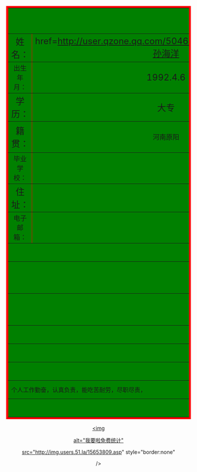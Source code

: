 <html>
<head>
<title>孙海洋</title>
<mate name="keywords" content="个人简历"/>
<mate name="description" content="孙海洋的个人简历"/>
</head>
<body>
<table  border=5  bordercolor=red align=center>
<tr height=70 bgcolor=green align='center'>
<td width=720 colspan=6 align=center
><font size=5 ><b><a href=http://blog.sina.com.cn/u/3083814572>个人简历

</a></b></font></td>
</tr>

<tr height=50 bgcolor=green>
<td width=110 align=center
><font size=5>姓名：</td>
<td width=150 align=center
><font size=5><a

href=http://user.qzone.qq.com/504660181/infocenter#home>孙海洋</td>
<td width=110 align=center
><font size=5>性别：</td>
<td width=150 align=center
><font size=5>男</td>
<td width=200 colspan=2 rowspan=4><img

src="http://b264.photo.store.qq.com/psb?/1e607185-b189-4edb-a6a9-

3c3e3f4bc25a/lpJL3i5H3AWovj6*eYZTbXKgOtEQuAkqByv4H*wMyRw!/b/dKMBZp1AIgAA

&bo=gALgAQAAAAABAEQ" alt="孙海洋照片" width=200 height=200></td>
 </tr>

<tr height=50 bgcolor=green>
<td width=110 align=center
><font size=4 align=center
>出生年月：</td>
<td width=150 align=center
><font size=5>1992.4.6</td>
<td width=110 align=center
><font size=5>民族：</td>
<td width=150 align=center
><font size=5>汉</td>

</tr>


<tr height=50 bgcolor=green>
<td width=110 align=center
><font size=5>学历：</td>
<td width=150 align=center
><font size=5 align=center
>大专</td>
<td width=110 align=center
><font size=5>专业：</td>
<td width=150 align=center
><font size=4>数控车工</td>

</tr>


<tr height=50 bgcolor=green>
<td width=110 align=center
><font size=5>籍贯：</td>
<td width=150 align=center
><font size=4>河南原阳</td>
<td width=110 align=center
><font size=4>联系电话：</td>
<td width=150 align=center
><font size=3>13602664383</td>

</tr>


<tr height=50 bgcolor=green>
<td width=100 align=center
><font size=4>毕业学校：</td>
<td width=620 colspan=5 align=center
><font size=5>河南经济贸易高级技工学校</td>
</tr>


<tr height=50 bgcolor=green>
<td width=110 align=center
><font size=5>住址：</td>
<td width=610 colspan=5 align=center
><font size=5>下油松新村</td>
</tr>

 

<tr height=50 bgcolor=green>
<td width=110 align=center
><font size=4>电子邮箱：</td>
<td width=610 colspan=5 align=center
><font size=5>hiyangson@163.com</td>
</tr>


<tr height=50 bgcolor=green>
<td width=720 colspan=6 align=center
><font size=5>教育历程</td>
</tr>

<tr height=50 bgcolor=green>
<td width=720  colspan=6 align=center>2007.9-2011.6  在河南高级技工学校读

中专</td>
</tr>

<tr height=50 bgcolor=green>
<td width=720  colspan=6 align=center>2010.9-至今 报读郑州轻工业学院成人大

专</td>
</tr>

<tr height=50 bgcolor=green>
<td width=720 colspan=6 align=center
><font size=5>工作经历</td>
</tr>

<tr height=50 bgcolor=green>
<td width=720  colspan=6 align=center>2011.6-至今 在富士康科技集团工作

</td>
</tr>

<tr height=50 bgcolor=green>
<td width=720 colspan=6 align=center
><font size=5>自我评价</td>
</tr>


<tr height=50 bgcolor=green>
<td width=720  colspan=6>个人工作勤奋，认真负责，能吃苦耐劳，尽职尽责，

</td>
</tr>


<tr height=50 bgcolor=green>
<td width=720 colspan=6></td>
</tr>
</table>

 

<center><script language="javascript" type="text/javascript"

src="http://js.users.51.la/15653809.js"></script>
<noscript><a href="http://www.51.la/?15653809" target="_blank"><img

alt="&#x6211;&#x8981;&#x5566;&#x514D;&#x8D39;&#x7EDF;&#x8BA1;"

src="http://img.users.51.la/15653809.asp" style="border:none"

/></a></noscript>

 

 

 

</body>
</html>
